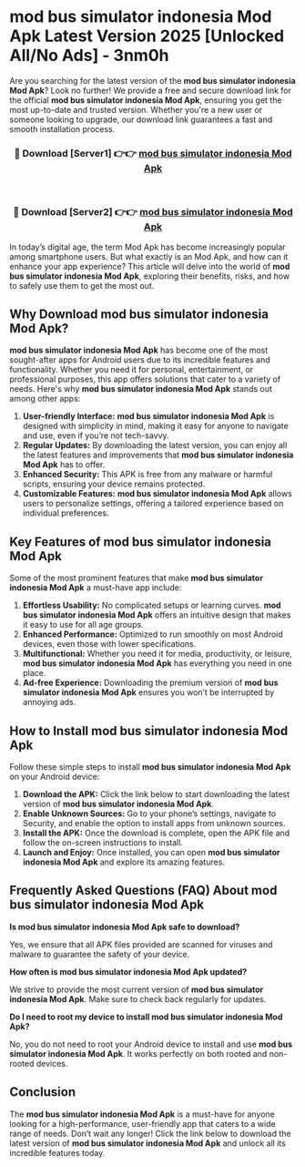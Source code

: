 # mod bus simulator indonesia Mod Apk Latest Version 2025 [Unlocked All/No Ads] - 3nm0h

Are you searching for the latest version of the **mod bus simulator indonesia Mod Apk**? Look no further! We provide a free and secure download link for the official **mod bus simulator indonesia Mod Apk**, ensuring you get the most up-to-date and trusted version. Whether you're a new user or someone looking to upgrade, our download link guarantees a fast and smooth installation process.

<div align="center">
<h3>🔴 Download [Server1] 👉👉 <a href="https://apk-comot.site?title=mod_bus_simulator_indonesia">mod bus simulator indonesia Mod Apk</a></h3><br>
<h3>🔴 Download [Server2] 👉👉 <a href="https://apk-comot.site?title=mod_bus_simulator_indonesia">mod bus simulator indonesia Mod Apk</a></h3>
</div>

In today’s digital age, the term Mod Apk has become increasingly popular among smartphone users. But what exactly is an Mod Apk, and how can it enhance your app experience? This article will delve into the world of **mod bus simulator indonesia Mod Apk**, exploring their benefits, risks, and how to safely use them to get the most out.

## Why Download mod bus simulator indonesia Mod Apk?

**mod bus simulator indonesia Mod Apk** has become one of the most sought-after apps for Android users due to its incredible features and functionality. Whether you need it for personal, entertainment, or professional purposes, this app offers solutions that cater to a variety of needs. Here's why **mod bus simulator indonesia Mod Apk** stands out among other apps:

1. **User-friendly Interface:** **mod bus simulator indonesia Mod Apk** is designed with simplicity in mind, making it easy for anyone to navigate and use, even if you’re not tech-savvy.
2. **Regular Updates:** By downloading the latest version, you can enjoy all the latest features and improvements that **mod bus simulator indonesia Mod Apk** has to offer.
3. **Enhanced Security:** This APK is free from any malware or harmful scripts, ensuring your device remains protected.
4. **Customizable Features:** **mod bus simulator indonesia Mod Apk** allows users to personalize settings, offering a tailored experience based on individual preferences.

## Key Features of mod bus simulator indonesia Mod Apk

Some of the most prominent features that make **mod bus simulator indonesia Mod Apk** a must-have app include:

1. **Effortless Usability:** No complicated setups or learning curves. **mod bus simulator indonesia Mod Apk** offers an intuitive design that makes it easy to use for all age groups.
2. **Enhanced Performance:** Optimized to run smoothly on most Android devices, even those with lower specifications.
3. **Multifunctional:** Whether you need it for media, productivity, or leisure, **mod bus simulator indonesia Mod Apk** has everything you need in one place.
4. **Ad-free Experience:** Downloading the premium version of **mod bus simulator indonesia Mod Apk** ensures you won’t be interrupted by annoying ads.

## How to Install mod bus simulator indonesia Mod Apk

Follow these simple steps to install **mod bus simulator indonesia Mod Apk** on your Android device:

1. **Download the APK:** Click the link below to start downloading the latest version of **mod bus simulator indonesia Mod Apk**.
2. **Enable Unknown Sources:** Go to your phone’s settings, navigate to Security, and enable the option to install apps from unknown sources.
3. **Install the APK:** Once the download is complete, open the APK file and follow the on-screen instructions to install.
4. **Launch and Enjoy:** Once installed, you can open **mod bus simulator indonesia Mod Apk** and explore its amazing features.

## Frequently Asked Questions (FAQ) About mod bus simulator indonesia Mod Apk

**Is mod bus simulator indonesia Mod Apk safe to download?**

Yes, we ensure that all APK files provided are scanned for viruses and malware to guarantee the safety of your device.

**How often is mod bus simulator indonesia Mod Apk updated?**

We strive to provide the most current version of **mod bus simulator indonesia Mod Apk**. Make sure to check back regularly for updates.

**Do I need to root my device to install mod bus simulator indonesia Mod Apk?**

No, you do not need to root your Android device to install and use **mod bus simulator indonesia Mod Apk**. It works perfectly on both rooted and non-rooted devices.

## Conclusion

The **mod bus simulator indonesia Mod Apk** is a must-have for anyone looking for a high-performance, user-friendly app that caters to a wide range of needs. Don’t wait any longer! Click the link below to download the latest version of **mod bus simulator indonesia Mod Apk** and unlock all its incredible features today.
